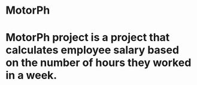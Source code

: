 # MotorPh
# MotorPh project is a project that calculates employee salary based on the number of hours they worked in a week.
